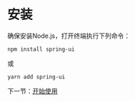 # 安装

确保安装Node.js，打开终端执行下列命令：

```
npm install spring-ui
```

或

```
yarn add spring-ui
```

下一节：[开始使用](#/doc/get-started)